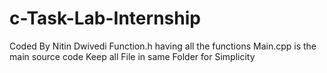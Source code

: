 # c-Task-Lab-Internship

Coded By Nitin Dwivedi
Function.h having all the functions
Main.cpp is the main source code 
Keep all File in same Folder for Simplicity
